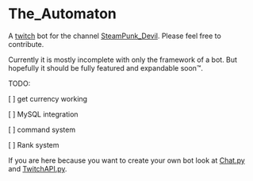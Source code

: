 # The_Automaton

A [twitch](https://twitch.tv) bot for the channel [SteamPunk_Devil](https://twitch.tv/SteamPunk_Devil). Please feel free to contribute.

Currently it is mostly incomplete with only the framework of a bot. But hopefully it should be fully featured and expandable soon:tm:.

TODO:

[ ] get currency working

[ ] MySQL integration

[ ] command system

[ ] Rank system

If you are here because you want to create your own bot look at [Chat.py](Chat.py) and [TwitchAPI.py](TwitchAPI.py).
